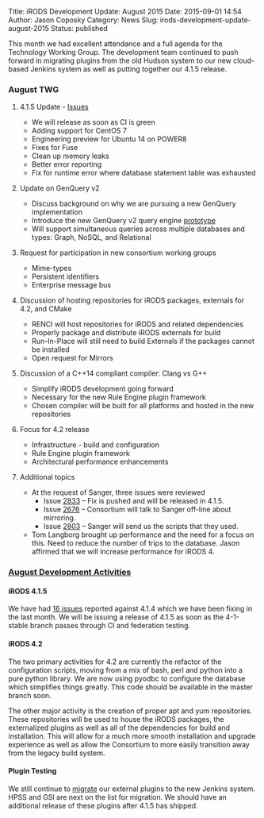 Title: iRODS Development Update: August 2015
Date: 2015-09-01 14:54
Author: Jason Coposky
Category: News
Slug: irods-development-update-august-2015
Status: published

This month we had excellent attendance and a full agenda for the
Technology Working Group. The development team continued to push forward
in migrating plugins from the old Hudson system to our new cloud-based
Jenkins system as well as putting together our 4.1.5 release.

<!--more-->

### August TWG

1.  4.1.5 Update
    - [Issues](https://github.com/irods/irods/issues?q=milestone%3A4.1.5+is%3Aclosed)
    -   We will release as soon as CI is green
    -   Adding support for CentOS 7
    -   Engineering preview for Ubuntu 14 on POWER8
    -   Fixes for Fuse
    -   Clean up memory leaks
    -   Better error reporting
    -   Fix for runtime error where database statement table was
        exhausted

2.  Update on GenQuery v2
    -   Discuss background on why we are pursuing a new GenQuery
        implementation
    -   Introduce the new GenQuery v2 query engine
        [prototype](https://github.com/xu-hao/QueryArrow)
    -   Will support simultaneous queries across multiple databases and
        types: Graph, NoSQL, and Relational

3.  Request for participation in new consortium working groups
    -   Mime-types
    -   Persistent identifiers
    -   Enterprise message bus

4.  Discussion of hosting repositories for iRODS packages, externals for
    4.2, and CMake
    -   RENCI will host repositories for iRODS and related dependencies
    -   Properly package and distribute iRODS externals for build
    -   Run-In-Place will still need to build Externals if the packages
        cannot be installed
    -   Open request for Mirrors

5.  Discussion of a C++14 compliant compiler: Clang vs G++
    -   Simplify iRODS development going forward
    -   Necessary for the new Rule Engine plugin framework
    -   Chosen compiler will be built for all platforms and hosted in
        the new repositories

6.  Focus for 4.2 release
    -   Infrastructure - build and configuration
    -   Rule Engine plugin framework
    -   Architectural performance enhancements

7.  Additional topics
    -   At the request of Sanger, three issues were reviewed
        -   Issue [2833](https://github.com/irods/irods/issues/2833) –
            Fix is pushed and will be released in 4.1.5.
        -   Issue [2676](https://github.com/irods/irods/issues/2676) –
            Consortium will talk to Sanger off-line about mirroring.
        -   Issue [2803](https://github.com/irods/irods/issues/2803) –
            Sanger will send us the scripts that they used.
    -   Tom Langborg brought up performance and the need for a focus on
        this. Need to reduce the number of trips to the database. Jason
        affirmed that we will increase performance for iRODS 4.

### [August Development Activities](https://github.com/irods/irods/search?utf8=%E2%9C%93&q=closed%3A%222015-08-01..2015-08-31%22+milestone%3A4.1.5&type=Issues)

#### iRODS 4.1.5

We have had [16
issues](https://github.com/irods/irods/issues?q=milestone%3A4.1.5+is%3Aclosed)
reported against 4.1.4 which we have been fixing in the last month. We
will be issuing a release of 4.1.5 as soon as the 4-1-stable branch
passes through CI and federation testing.

#### iRODS 4.2

The two primary activities for 4.2 are currently the refactor of the
configuration scripts, moving from a mix of bash, perl and python into a
pure python library. We are now using pyodbc to configure the database
which simplifies things greatly. This code should be available in the
master branch soon.

The other major activity is the creation of proper apt and yum
repositories. These repositories will be used to house the iRODS
packages, the externalized plugins as well as all of the dependencies
for build and installation. This will allow for a much more smooth
installation and upgrade experience as well as allow the Consortium to
more easily transition away from the legacy build system.

#### Plugin Testing

We still continue to
[migrate](https://jenkins.irods.org/view/2.%20Plugin%20Verification/)
our external plugins to the new Jenkins system. HPSS and GSI are next on
the list for migration. We should have an additional release of these
plugins after 4.1.5 has shipped.
